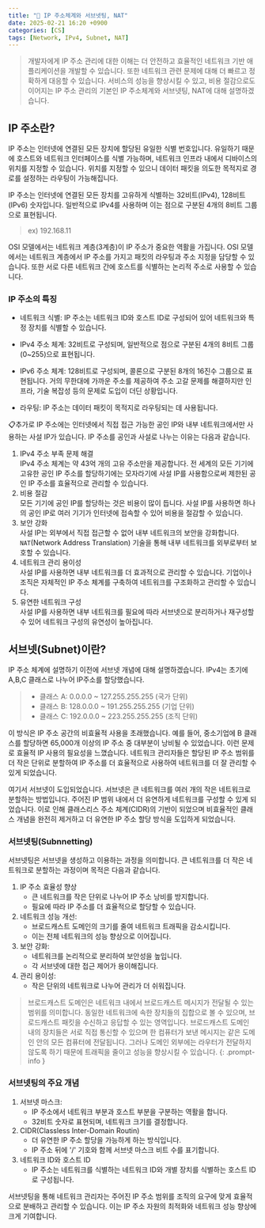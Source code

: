 ```yaml
---
title: "💬 IP 주소체계와 서브넷팅, NAT"
date: 2025-02-21 16:20 +0900
categories: [CS]
tags: [Network, IPv4, Subnet, NAT]
---
```


> 개발자에게 IP 주소 관리에 대한 이해는 더 안전하고 효율적인 네트워크 기반 애플리케이션을 개발할 수 있습니다. 또한 네트워크 관련 문제에 대해 더 빠르고 정확하게 대응할 수 있습니다. 서비스의 성능을 향상시킬 수 있고, 비용 절감으로도 이어지는 IP 주소 관리의 기본인 IP 주소체계와 서브넷팅, NAT에 대해 설명하겠습니다.

## IP 주소란?

IP 주소는 인터넷에 연결된 모든 장치에 할당된 유일한 식별 번호입니다. 유일하기 때문에 호스트와 네트워크 인터페이스를 식별 가능하며, 네트워크 인프라 내에서 디바이스의 위치를 지정할 수 있습니다. 위치를 지정할 수 있으니 데이터 패킷을 의도한 목적지로 경로를 설정하는 라우팅이 가능해집니다.

IP 주소는 인터넷에 연결된 모든 장치를 고유하게 식별하는 32비트(IPv4), 128비트(IPv6) 숫자입니다. 일반적으로 IPv4를 사용하며 이는 점으로 구분된 4개의 8비트 그룹으로 표현됩니다.  
> ex) 192.168.11

OSI 모델에서는 네트워크 계층(3계층)이 IP 주소가 중요한 역활을 가집니다. OSI 모델에서는 네트워크 계층에서 IP 주소를 가지고 패킷의 라우팅과 주소 지정을 담당할 수 있습니다. 또한 서로 다른 네트워크 간에 호스트를 식별하는 논리적 주소로 사용할 수 있습니다.  

### IP 주소의 특징

- 네트워크 식별: IP 주소는 네트워크 ID와 호스트 ID로 구성되어 있어 네트워크와 특정 장치를 식별할 수 있습니다. 

- IPv4 주소 체계: 32비트로 구성되며, 일반적으로 점으로 구분된 4개의 8비트 그룹(0~255)으로 표현됩니다. 
- IPv6 주소 체계: 128비트로 구성되며, 콜론으로 구분된 8개의 16진수 그룹으로 표현됩니다. 거의 무한대에 가까운 주소를 제공하여 주소 고갈 문제를 해결하지만 인프라, 기술 복잡성 등의 문제로 도입이 더딘 상황입니다.
- 라우팅: IP 주소는 데이터 패킷이 목적지로 라우팅되는 데 사용됩니다.

📋추가로 IP 주소에는 인터넷에서 직접 접근 가능한 공인 IP와 내부 네트워크에서만 사용하는 사설 IP가 있습니다. IP 주소를 공인과 사설로 나누는 이유는 다음과 같습니다.

1. IPv4 주소 부족 문제 해결  
IPv4 주소 체계는 약 43억 개의 고유 주소만을 제공합니다. 전 세계의 모든 기기에 고유한 공인 IP 주소를 할당하기에는 모자라기에 사설 IP를 사용함으로써 제한된 공인 IP 주소를 효율적으로 관리할 수 있습니다.
2. 비용 절감  
모든 기기에 공인 IP를 할당하는 것은 비용이 많이 듭니다. 사설 IP를 사용하면 하나의 공인 IP로 여러 기기가 인터넷에 접속할 수 있어 비용을 절감할 수 있습니다.
3. 보안 강화  
사설 IP는 외부에서 직접 접근할 수 없어 내부 네트워크의 보안을 강화합니다. `NAT`(Network Address Translation) 기술을 통해 내부 네트워크를 외부로부터 보호할 수 있습니다.
4. 네트워크 관리 용이성  
사설 IP를 사용하면 내부 네트워크를 더 효과적으로 관리할 수 있습니다. 기업이나 조직은 자체적인 IP 주소 체계를 구축하여 네트워크를 구조화하고 관리할 수 있습니다.
5. 유연한 네트워크 구성  
사설 IP를 사용하면 내부 네트워크를 필요에 따라 서브넷으로 분리하거나 재구성할 수 있어 네트워크 구성의 유연성이 높아집니다.

## 서브넷(Subnet)이란?

IP 주소 체계에 설명하기 이전에 서브넷 개념에 대해 설명하겠습니다.  IPv4는 초기에 A,B,C 클래스로 나누어 IP주소를 할당했습니다. 

> - 클래스 A: 0.0.0.0 ~ 127.255.255.255 (국가 단위)
> - 클래스 B: 128.0.0.0 ~ 191.255.255.255 (기업 단위)
> - 클래스 C: 192.0.0.0 ~ 223.255.255.255 (조직 단위)

이 방식은 IP 주소 공간의 비효율적 사용을 초래했습니다. 예를 들어, 중소기업에 B 클래스를 할당하면 65,000개 이상의 IP 주소 중 대부분이 낭비될 수 있었습니다. 이런 문제로 효율적 IP 사용의 필요성을 느꼈습니다.  네트워크 관리자들은 할당된 IP 주소 범위를 더 작은 단위로 분할하여 IP 주소를 더 효율적으로 사용하여 네트워크를 더 잘 관리할 수 있게 되었습니다.  

여기서 서브넷이 도입되었습니다. 서브넷은 큰 네트워크를 여러 개의 작은 네트워크로 분할하는 방법입니다. 주어진 IP 범위 내에서 더 유연하게 네트워크를 구성할 수 있게 되었습니다. 이로 인해 클래스리스 주소 체계(CIDR)의 기반이 되었으며 비효율적인 클래스 개념을 완전히 제거하고 더 유연한 IP 주소 할당 방식을 도입하게 되었습니다.

### 서브넷팅(Subnnetting)

서브넷팅은 서브넷을 생성하고 이용하는 과정을 의미합니다. 큰 네트워크를 더 작은 네트워크로 분할하는 과정이며 목적은 다음과 같습니다.

1. IP 주소 효율성 향상 
    - 큰 네트워크를 작은 단위로 나누어 IP 주소 낭비를 방지합니다.
    - 필요에 따라 IP 주소를 더 효율적으로 할당할 수 있습니다.
2. 네트워크 성능 개선:
    - 브로드캐스트 도메인의 크기를 줄여 네트워크 트래픽을 감소시킵니다.
    - 이는 전체 네트워크의 성능 향상으로 이어집니다.  
3. 보안 강화: 
    - 네트워크를 논리적으로 분리하여 보안성을 높입니다.
    - 각 서브넷에 대한 접근 제어가 용이해집니다.
4. 관리 용이성:
    - 작은 단위의 네트워크로 나누어 관리가 더 쉬워집니다.

> 브로드캐스트 도메인은 네트워크 내에서 브로드캐스트 메시지가 전달될 수 있는 범위를 의미합니다. 동일한 네트워크에 속한 장치들의 집합으로 볼 수 있으며, 브로드캐스트 패킷을 수신하고 응답할 수 있는 영역입니다. 브로드캐스트 도메인 내의 장치들은 서로 직접 통신할 수 있으며 한 컴퓨터가 보낸 메시지는 같은 도메인 안의 모든 컴퓨터에 전달됩니다. 그러나 도메인 외부에는 라우터가 전달하지 않도록 하기 때문에 트래픽을 줄이고 성능을 향상시킬 수 있습니다.
{: .prompt-info }

### 서브넷팅의 주요 개념

1. 서브넷 마스크:
    - IP 주소에서 네트워크 부분과 호스트 부분을 구분하는 역활을 합니다. 
    - 32비트 숫자로 표현되며, 네트워크 크기를 결정합니다.
2. CIDR(Classless Inter-Domain Routin)
    - 더 유연한 IP 주소 할당을 가능하게 하는 방식입니다.
    - IP 주소 뒤에 '/' 기호와 함께 서브넷 마스크 비트 수를 표기합니다.
3. 네트워크 ID와 호스트 ID
    - IP 주소는 네트워크를 식별하는 네트워크 ID와 개별 장치를 식별하는 호스트 ID로 구성됩니다.

서브넷팅을 통해 네트워크 관리자는 주어진 IP 주소 범위를 조직의 요구에 맞게 효율적으로 분배하고 관리할 수 있습니다. 이는 IP 주소 자원의 최적화와 네트워크 성능 향상에 크게 기여합니다.